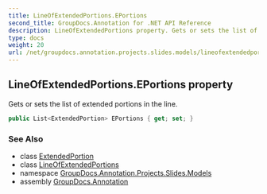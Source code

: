 ```yaml
---
title: LineOfExtendedPortions.EPortions
second_title: GroupDocs.Annotation for .NET API Reference
description: LineOfExtendedPortions property. Gets or sets the list of extended portions in the line
type: docs
weight: 20
url: /net/groupdocs.annotation.projects.slides.models/lineofextendedportions/eportions/
---
```

## LineOfExtendedPortions.EPortions property

Gets or sets the list of extended portions in the line.

```csharp
public List<ExtendedPortion> EPortions { get; set; }
```

### See Also

* class [ExtendedPortion](../../extendedportion/)
* class [LineOfExtendedPortions](../)
* namespace [GroupDocs.Annotation.Projects.Slides.Models](../../lineofextendedportions/)
* assembly [GroupDocs.Annotation](../../../)



